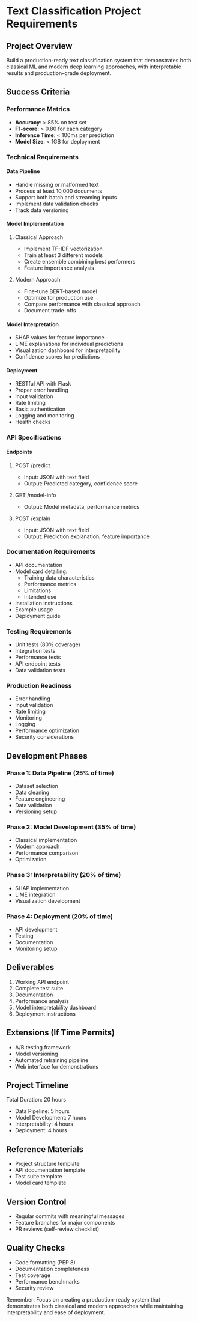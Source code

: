 # Text Classification Project Requirements

## Project Overview
Build a production-ready text classification system that demonstrates both classical ML and modern deep learning approaches, with interpretable results and production-grade deployment.

## Success Criteria

### Performance Metrics
- **Accuracy**: > 85% on test set
- **F1-score**: > 0.80 for each category
- **Inference Time**: < 100ms per prediction
- **Model Size**: < 1GB for deployment

### Technical Requirements

#### Data Pipeline
- Handle missing or malformed text
- Process at least 10,000 documents
- Support both batch and streaming inputs
- Implement data validation checks
- Track data versioning

#### Model Implementation
1. Classical Approach
   - Implement TF-IDF vectorization
   - Train at least 3 different models
   - Create ensemble combining best performers
   - Feature importance analysis

2. Modern Approach
   - Fine-tune BERT-based model
   - Optimize for production use
   - Compare performance with classical approach
   - Document trade-offs

#### Model Interpretation
- SHAP values for feature importance
- LIME explanations for individual predictions
- Visualization dashboard for interpretability
- Confidence scores for predictions

#### Deployment
- RESTful API with Flask
- Proper error handling
- Input validation
- Rate limiting
- Basic authentication
- Logging and monitoring
- Health checks

### API Specifications

#### Endpoints
1. POST /predict
   - Input: JSON with text field
   - Output: Predicted category, confidence score
   
2. GET /model-info
   - Output: Model metadata, performance metrics
   
3. POST /explain
   - Input: JSON with text field
   - Output: Prediction explanation, feature importance

### Documentation Requirements
- API documentation
- Model card detailing:
  - Training data characteristics
  - Performance metrics
  - Limitations
  - Intended use
- Installation instructions
- Example usage
- Deployment guide

### Testing Requirements
- Unit tests (80% coverage)
- Integration tests
- Performance tests
- API endpoint tests
- Data validation tests

### Production Readiness
- Error handling
- Input validation
- Rate limiting
- Monitoring
- Logging
- Performance optimization
- Security considerations

## Development Phases

### Phase 1: Data Pipeline (25% of time)
- Dataset selection
- Data cleaning
- Feature engineering
- Data validation
- Versioning setup

### Phase 2: Model Development (35% of time)
- Classical implementation
- Modern approach
- Performance comparison
- Optimization

### Phase 3: Interpretability (20% of time)
- SHAP implementation
- LIME integration
- Visualization development

### Phase 4: Deployment (20% of time)
- API development
- Testing
- Documentation
- Monitoring setup

## Deliverables
1. Working API endpoint
2. Complete test suite
3. Documentation
4. Performance analysis
5. Model interpretability dashboard
6. Deployment instructions

## Extensions (If Time Permits)
- A/B testing framework
- Model versioning
- Automated retraining pipeline
- Web interface for demonstrations

## Project Timeline
Total Duration: 20 hours

- Data Pipeline: 5 hours
- Model Development: 7 hours
- Interpretability: 4 hours
- Deployment: 4 hours

## Reference Materials
- Project structure template
- API documentation template
- Test suite template
- Model card template

## Version Control
- Regular commits with meaningful messages
- Feature branches for major components
- PR reviews (self-review checklist)

## Quality Checks
- Code formatting (PEP 8)
- Documentation completeness
- Test coverage
- Performance benchmarks
- Security review

Remember: Focus on creating a production-ready system that demonstrates both classical and modern approaches while maintaining interpretability and ease of deployment.
